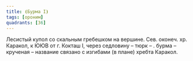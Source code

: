 ```yaml
---
title: ⦗Бурма I⦘
tags: [ороним]
quadrants: [З6]
---
```


Лесистый купол со скальным гребешком на вершине. Сев. оконеч. хр. Каракол, к ЮЮВ
от г. Кокташ I, через седловину – тюрк – . бурма – крученая – название связано с
изгибами (в плане) хребта Каракол.
